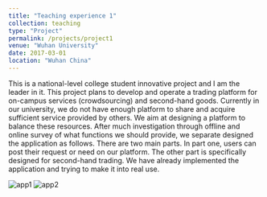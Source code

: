 ```yaml
---
title: "Teaching experience 1"
collection: teaching
type: "Project"
permalink: /projects/project1
venue: "Wuhan University"
date: 2017-03-01
location: "Wuhan China"
---
```

This is a national-level college student innovative project and I am the leader in it. This project plans to develop and operate a trading platform for on-campus services (crowdsourcing) and second-hand goods. Currently in our university, we do not have enough platform to share and acquire sufficient service provided by others. We aim at designing a platform to balance these resources. 
After much investigation through offline and online survey of what functions we should provide, we separate designed the application as follows. There are two main parts. In part one, users can post their request or need on our platform. The other part is specifically designed for second-hand trading. We have already implemented the application and trying to make it into real use.

![app1](./app1.jpg)  ![app2](./app2.jpg) 

